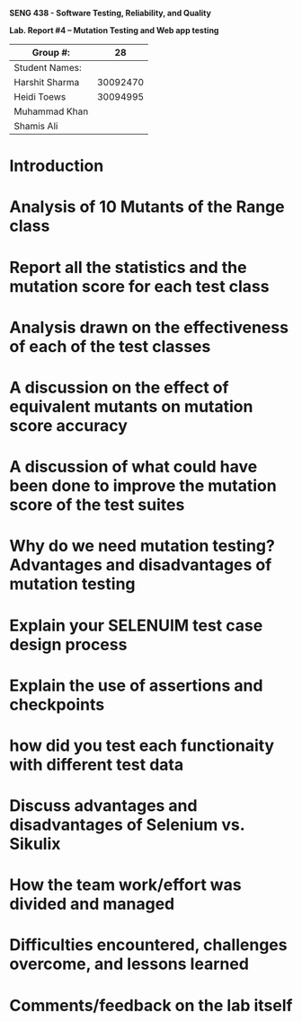 **SENG 438 - Software Testing, Reliability, and Quality**

**Lab. Report \#4 – Mutation Testing and Web app testing**

| Group \#:      |    28    |
| -------------- | ---      |
| Student Names: |          |
| Harshit Sharma | 30092470 |
| Heidi Toews    | 30094995 |
| Muhammad Khan  |          |
| Shamis Ali     |          |

# Introduction


# Analysis of 10 Mutants of the Range class 

# Report all the statistics and the mutation score for each test class



# Analysis drawn on the effectiveness of each of the test classes

# A discussion on the effect of equivalent mutants on mutation score accuracy

# A discussion of what could have been done to improve the mutation score of the test suites

# Why do we need mutation testing? Advantages and disadvantages of mutation testing

# Explain your SELENUIM test case design process

# Explain the use of assertions and checkpoints

# how did you test each functionaity with different test data

# Discuss advantages and disadvantages of Selenium vs. Sikulix

# How the team work/effort was divided and managed


# Difficulties encountered, challenges overcome, and lessons learned

# Comments/feedback on the lab itself
